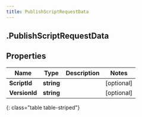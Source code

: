 ```yaml
---
title: PublishScriptRequestData
---
```

## .PublishScriptRequestData

## Properties

|Name | Type | Description | Notes|
|------------ | ------------- | ------------- | -------------|
| **ScriptId** | **string** |  | [optional] |
| **VersionId** | **string** |  | [optional] |
{: class="table table-striped"}


